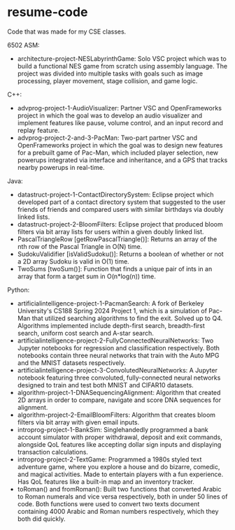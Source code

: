 # resume-code
Code that was made for my CSE classes.

6502 ASM:
- architecture-project-NESLabyrinthGame: Solo VSC project which was to build a functional NES game from scratch using assembly language. The project was divided into multiple tasks with goals such as image processing, player movement, stage collision, and game logic.

C++:
- advprog-project-1-AudioVisualizer: Partner VSC and OpenFrameworks project in which the goal was to develop an audio visualizer and implement features like pause, volume control, and an input record and replay feature.
- advprog-project-2-and-3-PacMan: Two-part partner VSC and OpenFrameworks project in which the goal was to design new features for a prebuilt game of Pac-Man, which included player selection, new powerups integrated via interface and inheritance, and a GPS that tracks nearby powerups in real-time.

Java:
- datastruct-project-1-ContactDirectorySystem: Eclipse project which developed part of a contact directory system that suggested to the user friends of friends and compared users with similar birthdays via doubly linked lists.
- datastruct-project-2-BloomFilters: Eclipse project that produced bloom filters via bit array lists for users within a given doubly linked list.
- PascalTriangleRow [getRowPascalTriangle()]: Returns an array of the nth row of the Pascal Triangle in O(N) time.
- SudokuValidifier [isValidSudoku()]: Returns a boolean of whether or not a 2D array Sudoku is valid in O(1) time.
- TwoSums [twoSum()]: Function that finds a unique pair of ints in an array that form a target sum in O(n*log(n)) time.

Python:
- artificialintelligence-project-1-PacmanSearch: A fork of Berkeley University's CS188 Spring 2024 Project 1, which is a simulation of Pac-Man that utilized searching algorithms to find the exit. Solved up to Q4. Algorithms implemented include depth-first search, breadth-first search, uniform cost search and A-star search.
- artificialintelligence-project-2-FullyConnectedNeuralNetworks: Two Jupyter notebooks for regression and classification respectively. Both notebooks contain three neural networks that train with the Auto MPG and the MNIST datasets respectively.
- artificialintelligence-project-3-ConvolutedNeuralNetworks: A Jupyter notebook featuring three convoluted, fully-connected neural networks designed to train and test both MNIST and CIFAR10 datasets.
- algorithm-project-1-DNASequencingAlignment: Algorithm that created 2D arrays in order to compare, navigate and score DNA sequences for alignment.
- algorithm-project-2-EmailBloomFilters: Algorithm that creates bloom filters via bit array with given email inputs.
- introprog-project-1-BankSim: Singlehandedly programmed a bank account simulator with proper withdrawal, deposit and exit commands, alongside QoL features like accepting dollar sign inputs and displaying transaction calculations.
- introprog-project-2-TextGame: Programmed a 1980s styled text adventure game, where you explore a house and do bizarre, comedic, and magical activities. Made to entertain players with a fun experience. Has QoL features like a built-in map and an inventory tracker.
- toRoman() and fromRoman(): Built two functions that converted Arabic to Roman numerals and vice versa respectively, both in under 50 lines of code. Both functions were used to convert two texts document containing 4000 Arabic and Roman numbers respectively, which they both did quickly.
